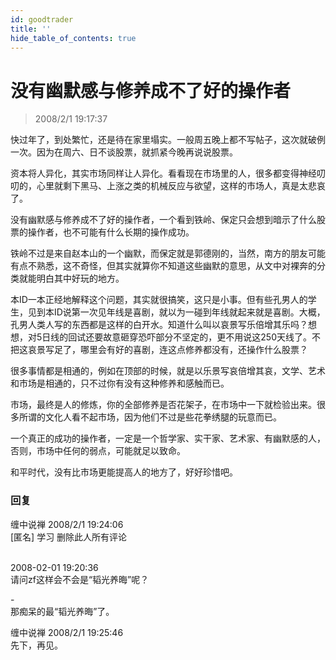 ```yaml
---
id: goodtrader 
title: ''
hide_table_of_contents: true
---
```


# 没有幽默感与修养成不了好的操作者

> 2008/2/1 19:17:37

<div style={{color: '#FF0000', fontWeight: 'bold', fontSize: '18px'}}>

快过年了，到处繁忙，还是待在家里塌实。一般周五晚上都不写帖子，这次就破例一次。因为在周六、日不谈股票，就抓紧今晚再说说股票。
 
资本将人异化，其实市场同样让人异化。看看现在市场里的人，很多都变得神经叨叨的，心里就剩下黑马、上涨之类的机械反应与欲望，这样的市场人，真是太悲哀了。
 
没有幽默感与修养成不了好的操作者，一个看到铁岭、保定只会想到暗示了什么股票的操作者，也不可能有什么长期的操作成功。
 
铁岭不过是来自赵本山的一个幽默，而保定就是郭德刚的，当然，南方的朋友可能有点不熟悉，这不奇怪，但其实就算你不知道这些幽默的意思，从文中对裸奔的分类就能明白其中好玩的地方。
 
本ID一本正经地解释这个问题，其实就很搞笑，这只是小事。但有些孔男人的学生，见到本ID说第一次见年线是喜剧，就以为一碰到年线就起来就是喜剧。大概，孔男人类人写的东西都是这样的白开水。知道什么叫以哀景写乐倍增其乐吗？想想，对5日线的回试还要故意砸穿恐吓部分不坚定的，更不用说这250天线了。不把这哀景写足了，哪里会有好的喜剧，连这点修养都没有，还操作什么股票？
 
很多事情都是相通的，例如在顶部的时候，就是以乐景写哀倍增其哀，文学、艺术和市场是相通的，只不过你有没有这种修养和感触而已。
 
市场，最终是人的修炼，你的全部修养是否花架子，在市场中一下就检验出来。很多所谓的文化人看不起市场，因为他们不过是些花拳绣腿的玩意而已。
 
一个真正的成功的操作者，一定是一个哲学家、实干家、艺术家、有幽默感的人，否则，市场中任何的弱点，可能就足以致命。
 
和平时代，没有比市场更能提高人的地方了，好好珍惜吧。

</div>

### 回复

<div class='blog-comment'>
<span class='blog-comment-chan'>缠中说禅</span> 2008/2/1 19:24:06<br/>
[匿名] 学习 删除此人所有评论 <br/><br/>
  
2008-02-01 19:20:36 <br/>
请问zf这样会不会是“韬光养晦”呢？

-<br/>
那痴呆的最“韬光养晦”了。
</div>

<div class='blog-comment'>
<span class='blog-comment-chan'>缠中说禅</span> 2008/2/1 19:25:46<br/>
先下，再见。
</div>